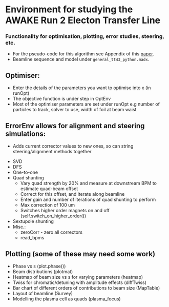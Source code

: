 # Environment for studying the AWAKE Run 2 Electon Transfer Line

### Functionality for optimisation, plotting, error studies, steering, etc. 
* For the pseudo-code for this algorithm see Appendix of this [paper](https://journals.aps.org/prab/pdf/10.1103/PhysRevAccelBeams.25.101602).
* Beamline sequence and model under `general_tt43_python.madx`.

## Optimiser:
* Enter the details of the parameters you want to optimise into x (in runOpt)
* The objective function is under step in OptEnv
* Most of the optimiser parameters are set under runOpt e.g number of particles to track, solver to use, width of foil at beam waist

## ErrorEnv allows for alignment and steering simulations:
- Adds current corrector values to new ones, so can string steering/alignment methods together
* SVD
* DFS
* One-to-one
* Quad shunting
	* Vary quad strength by 20% and measure at downstream BPM to estimate quad-beam offset
	* Correct for this offset, and iterate along beamline
	* Enter gain and number of iterations of quad shunting to perform
	* Max correction of 100 um
	* Switches higher order magnets on and off (self.switch_on_higher_order())
* Sextupole shunting
* Misc.: 
	* zeroCorr - zero all correctors
	* read_bpms

## Plotting (some of these may need some work)
* Phase vs s (plot.phase())
* Beam distributions (plotmat)
* Heatmap of beam size vs s for varying parameters (heatmap)
* Twiss for chromatic/detuning with amplitude effects (diffTwiss)
* Bar chart of different orders of contributions to beam size (MapTable)
* Layout of beamline (Survey)
* Modelling the plasma cell as quads (plasma_focus)